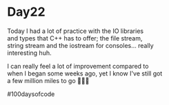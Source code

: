 # Day22

Today I had a lot of practice with the IO libraries  
and types that C++ has to offer; the file stream,  
string stream and the iostream for consoles... really  
interesting huh.

I can really feel a lot of improvement compared to  
when I began some weeks ago, yet I know I've still got  
a few million miles to go 🙂😅😅

#100daysofcode
